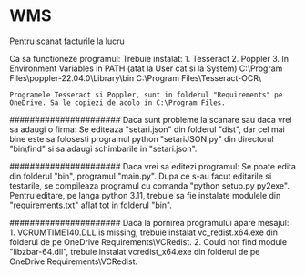 # WMS
Pentru scanat facturile la lucru

Ca sa functioneze programul:
	Trebuie instalat:
	1. Tesseract
	2. Poppler
	3. In Environment Variables in PATH (atat la User cat si la System)
		C:\Program Files\poppler-22.04.0\Library\bin
		C:\Program Files\Tesseract-OCR\
	
	Programele Tesseract si Poppler, sunt in folderul "Requirements" pe OneDrive. Sa le copiezi de acolo in C:\Program Files.

######################
Daca sunt probleme la scanare sau daca vrei sa adaugi o firma:
	Se editeaza "setari.json" din folderul "dist", dar cel mai bine este sa folosesti programul python "setariJSON.py" din directorul "bin\find" si sa adaugi schimbarile in "setari.json".

######################
Daca vrei sa editezi programul:
	Se poate edita din folderul "bin", programul "main.py". Dupa ce s-au facut editarile si testarile, se compileaza programul cu comanda "python setup.py py2exe".
	Pentru editare, pe langa python 3.11, trebuie sa fie instalate modulele din "requirements.txt" aflat tot in folderul "bin".

######################
Daca la pornirea programului apare mesajul:
	1. VCRUMTIME140.DLL is missing, trebuie instalat vc_redist.x64.exe din folderul de pe OneDrive Requirements\VCRedist.
	2. Could not find module "libzbar-64.dll", trebuie instalat vcredist_x64.exe din folderul de pe OneDrive Requirements\VCRedist.
	
